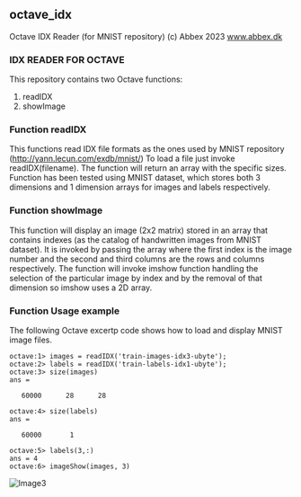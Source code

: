 ## octave_idx
Octave IDX Reader (for MNIST repository)
(c) Abbex 2023
www.abbex.dk

### IDX READER FOR OCTAVE

This repository contains two Octave functions:
1. readIDX
2. showImage

### Function readIDX

This functions read IDX file formats as the ones used by MNIST repository (http://yann.lecun.com/exdb/mnist/)
To load a file just invoke readIDX(filename). The function will return an array with the specific sizes.
Function has been tested using MNIST dataset, which stores both 3 dimensions and 1 dimension arrays for images and labels respectively.

### Function showImage

This function will display an image (2x2 matrix) stored in an array that contains indexes (as the catalog of handwritten images from MNIST dataset).
It is invoked by passing the array where the first index is the image number and the second and third columns are the rows and columns respectively.
The function will invoke imshow function handling the selection of the particular image by index and by the removal of that dimension so imshow uses a 2D array.

### Function Usage example

The following Octave excertp code shows how to load and display MNIST image files.

```
octave:1> images = readIDX('train-images-idx3-ubyte');
octave:2> labels = readIDX('train-labels-idx1-ubyte');
octave:3> size(images)
ans =

   60000      28      28

octave:4> size(labels)
ans =

   60000       1

octave:5> labels(3,:)
ans = 4
octave:6> imageShow(images, 3)
```

![Image3](https://github.com/marioemmanuel/octave_idx/mnist_screenshot.png)
